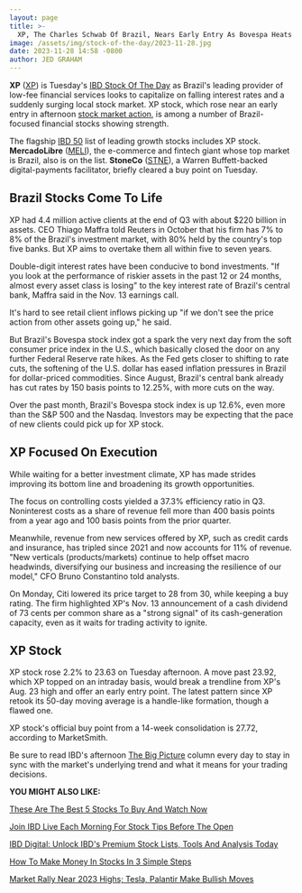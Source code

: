 ```yaml
---
layout: page
title: >-
  XP, The Charles Schwab Of Brazil, Nears Early Entry As Bovespa Heats Up
image: /assets/img/stock-of-the-day/2023-11-28.jpg
date: 2023-11-28 14:58 -0800
author: JED GRAHAM
---
```







**XP** ([XP](https://research.investors.com/quote.aspx?symbol=XP)) is Tuesday's [IBD Stock Of The Day](https://www.investors.com/research/ibd-stock-of-the-day/) as Brazil's leading provider of low-fee financial services looks to capitalize on falling interest rates and a suddenly surging local stock market. XP stock, which rose near an early entry in afternoon [stock market action](https://www.investors.com/news/stock-market-today-stock-market-news/), is among a number of Brazil-focused financial stocks showing strength.




The flagship [IBD 50](https://research.investors.com/stock-lists/ibd-50/) list of leading growth stocks includes XP stock. **MercadoLibre** ([MELI](https://research.investors.com/quote.aspx?symbol=MELI)), the e-commerce and fintech giant whose top market is Brazil, also is on the list. **StoneCo** ([STNE](https://research.investors.com/quote.aspx?symbol=STNE)), a Warren Buffett-backed digital-payments facilitator, briefly cleared a buy point on Tuesday.


Brazil Stocks Come To Life
--------------------------


XP had 4.4 million active clients at the end of Q3 with about $220 billion in assets. CEO Thiago Maffra told Reuters in October that his firm has 7% to 8% of the Brazil's investment market, with 80% held by the country's top five banks. But XP aims to overtake them all within five to seven years.


Double-digit interest rates have been conducive to bond investments. "If you look at the performance of riskier assets in the past 12 or 24 months, almost every asset class is losing" to the key interest rate of Brazil's central bank, Maffra said in the Nov. 13 earnings call.


It's hard to see retail client inflows picking up "if we don't see the price action from other assets going up," he said.


But Brazil's Bovespa stock index got a spark the very next day from the soft consumer price index in the U.S., which basically closed the door on any further Federal Reserve rate hikes. As the Fed gets closer to shifting to rate cuts, the softening of the U.S. dollar has eased inflation pressures in Brazil for dollar-priced commodities. Since August, Brazil's central bank already has cut rates by 150 basis points to 12.25%, with more cuts on the way.


Over the past month, Brazil's Bovespa stock index is up 12.6%, even more than the S&P 500 and the Nasdaq. Investors may be expecting that the pace of new clients could pick up for XP stock.


XP Focused On Execution
-----------------------


While waiting for a better investment climate, XP has made strides improving its bottom line and broadening its growth opportunities.


The focus on controlling costs yielded a 37.3% efficiency ratio in Q3. Noninterest costs as a share of revenue fell more than 400 basis points from a year ago and 100 basis points from the prior quarter.


Meanwhile, revenue from new services offered by XP, such as credit cards and insurance, has tripled since 2021 and now accounts for 11% of revenue. "New verticals (products/markets) continue to help offset macro headwinds, diversifying our business and increasing the resilience of our model," CFO Bruno Constantino told analysts.


On Monday, Citi lowered its price target to 28 from 30, while keeping a buy rating. The firm highlighted XP's Nov. 13 announcement of a cash dividend of 73 cents per common share as a "strong signal" of its cash-generation capacity, even as it waits for trading activity to ignite.


XP Stock
--------


XP stock rose 2.2% to 23.63 on Tuesday afternoon. A move past 23.92, which XP topped on an intraday basis, would break a trendline from XP's Aug. 23 high and offer an early entry point. The latest pattern since XP retook its 50-day moving average is a handle-like formation, though a flawed one.


XP stock's official buy point from a 14-week consolidation is 27.72, according to MarketSmith.


Be sure to read IBD's afternoon [The Big Picture](https://www.investors.com/category/market-trend/the-big-picture/) column every day to stay in sync with the market's underlying trend and what it means for your trading decisions.


**YOU MIGHT ALSO LIKE:**


[These Are The Best 5 Stocks To Buy And Watch Now](https://www.investors.com/research/best-stocks-to-buy-now/)


[Join IBD Live Each Morning For Stock Tips Before The Open](https://shop.investors.com/offer/splashresponsive.aspx?id=IBD-Live&intcode=invstcntnartcls%7Ccms%7Cibdlive%7C2020%7C07%7Cibdlive%7Cna%7C%7C727112&src=A00433A)


[IBD Digital: Unlock IBD's Premium Stock Lists, Tools And Analysis Today](https://www.investors.com/product/ibd-digital/?artProdLink=IBD_Digital)


[How To Make Money In Stocks In 3 Simple Steps](https://www.investors.com/videos/how-to-make-money-in-stocks-in-3-simple-steps/)


[Market Rally Near 2023 Highs; Tesla, Palantir Make Bullish Moves](https://www.investors.com/market-trend/stock-market-today/dow-jones-futures-market-holds-strong-tesla-palantir-make-key-moves-key-earnings-late/)





